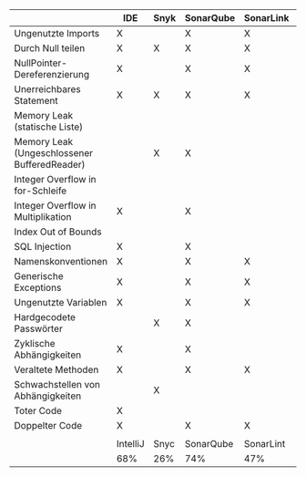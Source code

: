 |                                              | IDE      | Snyk | SonarQube | SonarLink | Codacy | Reshift |
| -------------------------------------------- | -------- | ---- | --------- | --------- | ------ | ------- |
| Ungenutzte Imports                           | X        |      | X         | X         | X      |         |
| Durch Null teilen                            | X        | X    | X         | X         |        |         |
| NullPointer-Dereferenzierung                 | X        |      | X         | X         |        |         |
| Unerreichbares Statement                     | X        | X    | X         | X         | X      |         |
| Memory Leak (statische Liste)                |          |      |           |           |        |         |
| Memory Leak (Ungeschlossener BufferedReader) |          | X    | X         |           |        |         |
| Integer Overflow in for-Schleife             |          |      |           |           |        |         |
| Integer Overflow in Multiplikation           | X        |      | X         |           |        |         |
| Index Out of Bounds                          |          |      |           |           |        |         |
| SQL Injection                                | X        |      | X         |           |        | X       |
| Namenskonventionen                           | X        |      | X         | X         |        |         |
| Generische Exceptions                        | X        |      | X         | X         | X      |         |
| Ungenutzte Variablen                         | X        |      | X         | X         | X      |         |
| Hardgecodete Passwörter                      |          | X    | X         |           |        |         |
| Zyklische Abhängigkeiten                     | X        |      | X         |           |        |         |
| Veraltete Methoden                           | X        |      | X         | X         |        |         |
| Schwachstellen von Abhängigkeiten            |          | X    |           |           |        |         |
| Toter Code                                   | X        |      |           |           |        |         |
| Doppelter Code                               | X        |      | X         | X         |        | #NAME?  |
|                                              |          |      |           |           |        |         |
|                                              | IntelliJ | Snyc | SonarQube | SonarLint | Codacy | Reshift |
|                                              | 68%      | 26%  | 74%       | 47%       | 21%    | 5%      |
